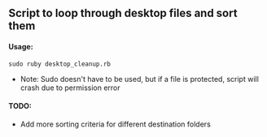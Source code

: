 ## Script to loop through desktop files and sort them

#### Usage:
`sudo ruby desktop_cleanup.rb`

* Note: Sudo doesn't have to be used, but if a file is protected, script will crash due to permission error

#### TODO:
* Add more sorting criteria for different destination folders
